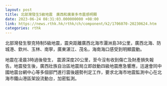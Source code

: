 ```yaml
---
layout: post
title: 北部灣發生5級地震　廣西和廣東多市震感明顯
date: 2023-06-24 08:31:03.000000000 +08:00
link: https://news.rthk.hk/rthk/ch/component/k2/1706070-20230624.htm
categories: rthk
---
```


北部灣發生黎克特制5級地震，震央距離廣西北海市潿洲島38公里，廣西北海、防城港、欽州、玉林、南寧，廣東湛江、茂名，海南海口感受到明顯震動。

地震在凌晨3時過後發生， 震源深度20公里，至今沒有收到傷亡及財產損失報告。地震發生後，廣西壯族自治區地震局立即啟動四級地震應急響應，迅速會同中國地震台網中心等多個部門進行震後趨勢判定工作，要求北海市地震監測中心在北海市鐵山港區架設流動台，加密監測。
